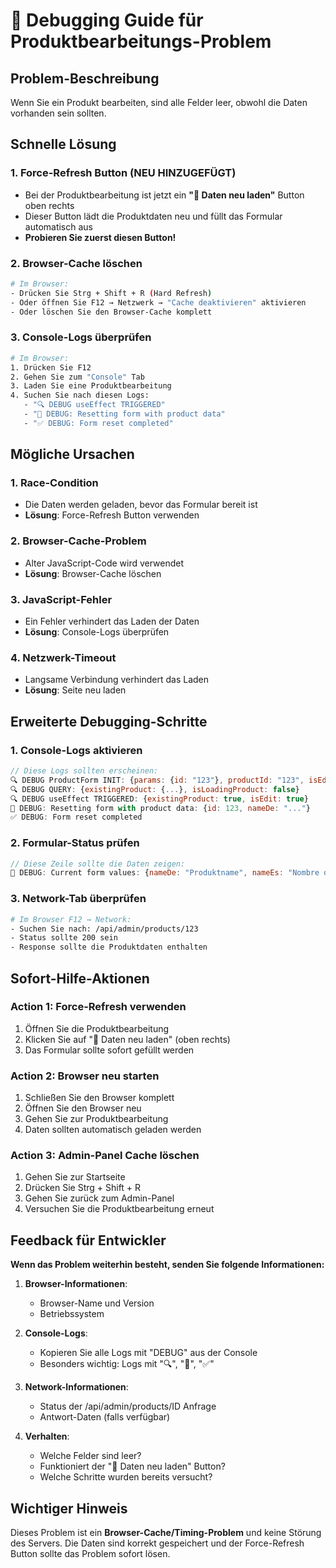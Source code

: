 # 🔧 Debugging Guide für Produktbearbeitungs-Problem

## Problem-Beschreibung
Wenn Sie ein Produkt bearbeiten, sind alle Felder leer, obwohl die Daten vorhanden sein sollten.

## Schnelle Lösung

### 1. **Force-Refresh Button** (NEU HINZUGEFÜGT)
- Bei der Produktbearbeitung ist jetzt ein **"🔄 Daten neu laden"** Button oben rechts
- Dieser Button lädt die Produktdaten neu und füllt das Formular automatisch aus
- **Probieren Sie zuerst diesen Button!**

### 2. Browser-Cache löschen
```bash
# Im Browser:
- Drücken Sie Strg + Shift + R (Hard Refresh)
- Oder öffnen Sie F12 → Netzwerk → "Cache deaktivieren" aktivieren
- Oder löschen Sie den Browser-Cache komplett
```

### 3. Console-Logs überprüfen
```bash
# Im Browser:
1. Drücken Sie F12
2. Gehen Sie zum "Console" Tab
3. Laden Sie eine Produktbearbeitung
4. Suchen Sie nach diesen Logs:
   - "🔍 DEBUG useEffect TRIGGERED"
   - "🔄 DEBUG: Resetting form with product data"
   - "✅ DEBUG: Form reset completed"
```

## Mögliche Ursachen

### 1. **Race-Condition**
- Die Daten werden geladen, bevor das Formular bereit ist
- **Lösung**: Force-Refresh Button verwenden

### 2. **Browser-Cache-Problem**
- Alter JavaScript-Code wird verwendet
- **Lösung**: Browser-Cache löschen

### 3. **JavaScript-Fehler**
- Ein Fehler verhindert das Laden der Daten
- **Lösung**: Console-Logs überprüfen

### 4. **Netzwerk-Timeout**
- Langsame Verbindung verhindert das Laden
- **Lösung**: Seite neu laden

## Erweiterte Debugging-Schritte

### 1. Console-Logs aktivieren
```javascript
// Diese Logs sollten erscheinen:
🔍 DEBUG ProductForm INIT: {params: {id: "123"}, productId: "123", isEdit: true}
🔍 DEBUG QUERY: {existingProduct: {...}, isLoadingProduct: false}
🔍 DEBUG useEffect TRIGGERED: {existingProduct: true, isEdit: true}
🔄 DEBUG: Resetting form with product data: {id: 123, nameDe: "..."}
✅ DEBUG: Form reset completed
```

### 2. Formular-Status prüfen
```javascript
// Diese Zeile sollte die Daten zeigen:
📝 DEBUG: Current form values: {nameDe: "Produktname", nameEs: "Nombre del producto"}
```

### 3. Network-Tab überprüfen
```bash
# Im Browser F12 → Network:
- Suchen Sie nach: /api/admin/products/123
- Status sollte 200 sein
- Response sollte die Produktdaten enthalten
```

## Sofort-Hilfe-Aktionen

### Action 1: Force-Refresh verwenden
1. Öffnen Sie die Produktbearbeitung
2. Klicken Sie auf "🔄 Daten neu laden" (oben rechts)
3. Das Formular sollte sofort gefüllt werden

### Action 2: Browser neu starten
1. Schließen Sie den Browser komplett
2. Öffnen Sie den Browser neu
3. Gehen Sie zur Produktbearbeitung
4. Daten sollten automatisch geladen werden

### Action 3: Admin-Panel Cache löschen
1. Gehen Sie zur Startseite
2. Drücken Sie Strg + Shift + R
3. Gehen Sie zurück zum Admin-Panel
4. Versuchen Sie die Produktbearbeitung erneut

## Feedback für Entwickler

**Wenn das Problem weiterhin besteht, senden Sie folgende Informationen:**

1. **Browser-Informationen**:
   - Browser-Name und Version
   - Betriebssystem

2. **Console-Logs**:
   - Kopieren Sie alle Logs mit "DEBUG" aus der Console
   - Besonders wichtig: Logs mit "🔍", "🔄", "✅"

3. **Network-Informationen**:
   - Status der /api/admin/products/ID Anfrage
   - Antwort-Daten (falls verfügbar)

4. **Verhalten**:
   - Welche Felder sind leer?
   - Funktioniert der "🔄 Daten neu laden" Button?
   - Welche Schritte wurden bereits versucht?

## Wichtiger Hinweis
Dieses Problem ist ein **Browser-Cache/Timing-Problem** und keine Störung des Servers. Die Daten sind korrekt gespeichert und der Force-Refresh Button sollte das Problem sofort lösen.
